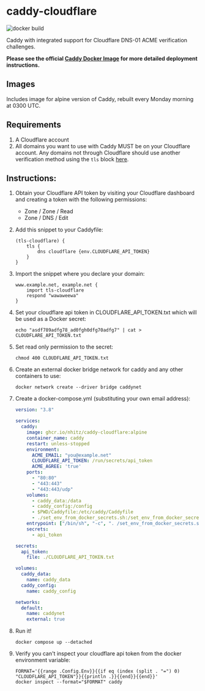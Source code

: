 # caddy-cloudflare

![docker build](https://github.com/nhitz/caddy-cloudflare/actions/workflows/auto-build-on-base-image-change.yml/badge.svg)


Caddy with integrated support for Cloudflare DNS-01 ACME verification challenges.

**Please see the official [Caddy Docker Image](https://hub.docker.com/_/caddy) for more detailed deployment instructions.**

## Images

Includes image for alpine version of Caddy, rebuilt every Monday morning at 0300 UTC.

## Requirements
1. A Cloudflare account
2. All domains you want to use with Caddy MUST be on your Cloudflare account. Any domains not through Cloudflare should use another verification method using the `tls` block [here](https://caddyserver.com/docs/caddyfile/directives/tls).

## Instructions:

1. Obtain your Cloudflare API token by visiting your Cloudflare dashboard and creating a token with the following permissions:
	- Zone / Zone / Read
	- Zone / DNS / Edit

2. Add this snippet to your Caddyfile:
	```Caddyfile
	(tls-cloudflare) {
		tls {
			dns cloudflare {env.CLOUDFLARE_API_TOKEN}
		}
	}
	```
 
 3. Import the snippet where you declare your domain:
 	```Caddyfile
  	www.example.net, example.net {
		import tls-cloudflare
		respond "wawaweewa"
	}
	```

4. Set your cloudflare api token in CLOUDFLARE_API_TOKEN.txt which will be used as a Docker secret:
	```
 	echo "asdf789adfg78_ad0fgh0dfg70adfg7" | cat > CLOUDFLARE_API_TOKEN.txt
 	```
 
5. Set read only permission to the secret:
	```
	chmod 400 CLOUDFLARE_API_TOKEN.txt
 	```

6. Create an external docker bridge network for caddy and any other containers to use:
	```
 	docker network create --driver bridge caddynet
 	```
 
7. Create a docker-compose.yml (substituting your own email address):
   
	```yaml
	version: "3.8"
	
	services:
	  caddy:
	    image: ghcr.io/nhitz/caddy-cloudflare:alpine
 	    container_name: caddy
	    restart: unless-stopped
	    environment:
	      ACME_EMAIL: "you@example.net"
	      CLOUDFLARE_API_TOKEN: /run/secrets/api_token
	      ACME_AGREE: 'true'
	    ports:
	      - "80:80"
	      - "443:443"
	      - "443:443/udp"
	    volumes:
	      - caddy_data:/data
	      - caddy_config:/config
	      - $PWD/Caddyfile:/etc/caddy/Caddyfile
 	      - ./set_env_from_docker_secrets.sh:/set_env_from_docker_secrets.sh
	    entrypoint: ["/bin/sh", "-c", ". /set_env_from_docker_secrets.sh && exec caddy run --config /etc/caddy/Caddyfile --adapter caddyfile"]
	    secrets:
	      - api_token
	
	secrets:
	  api_token:
	    file: ./CLOUDFLARE_API_TOKEN.txt
 
	volumes:
	  caddy_data:
	    name: caddy_data
	  caddy_config:
	    name: caddy_config
	
	networks:
	  default:
	    name: caddynet
	    external: true
	```
 
8. Run it!
	```
	docker compose up --detached
	```

10. Verify you can't inspect your cloudflare api token from the docker environment variable:
	```
	FORMAT='{{range .Config.Env}}{{if eq (index (split . "=") 0) "CLOUDFLARE_API_TOKEN"}}{{println .}}{{end}}{{end}}'
	docker inspect --format="$FORMAT" caddy
	```

